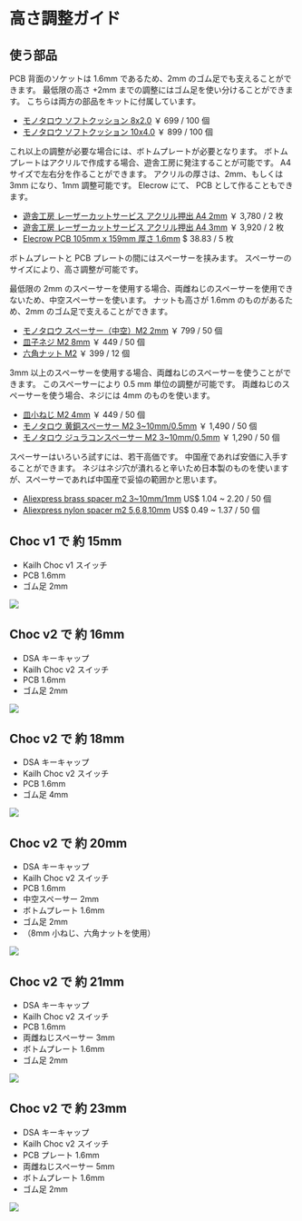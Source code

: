 # 高さ調整ガイド

## 使う部品

PCB 背面のソケットは 1.6mm であるため、2mm のゴム足でも支えることができます。
最低限の高さ +2mm までの調整にはゴム足を使い分けることができます。
こちらは両方の部品をキットに付属しています。

- [モノタロウ ソフトクッション 8x2.0](https://www.monotaro.com/p/4891/2353/) ￥ 699 / 100 個
- [モノタロウ ソフトクッション 10x4.0](https://www.monotaro.com/p/4891/2387/) ￥ 899 / 100 個

これ以上の調整が必要な場合には、ボトムプレートが必要となります。
ボトムプレートはアクリルで作成する場合、遊舎工房に発注することが可能です。
A4 サイズで左右分を作ることができます。
アクリルの厚さは、2mm、もしくは 3mm になり、1mm 調整可能です。
Elecrow にて、 PCB として作ることもできます。

- [遊舎工房 レーザーカットサービス アクリル押出 A4 2mm](https://yushakobo.jp/lasercut/) ￥ 3,780 / 2 枚
- [遊舎工房 レーザーカットサービス アクリル押出 A4 3mm](https://yushakobo.jp/lasercut/) ￥ 3,920 / 2 枚
- [Elecrow PCB 105mm x 159mm 厚さ 1.6mm](https://www.elecrow.com/pcb-manufacturing.html) \$ 38.83 / 5 枚

ボトムプレートと PCB プレートの間にはスペーサーを挟みます。
スペーサーのサイズにより、高さ調整が可能です。

最低限の 2mm のスペーサーを使用する場合、両雌ねじのスペーサーを使用できないため、中空スペーサーを使います。
ナットも高さが 1.6mm のものがあるため、2mm のゴム足で支えることができます。

- [モノタロウ スペーサー（中空）M2 2mm](https://www.monotaro.com/p/1126/1364/) ￥ 799 / 50 個
- [皿子ネジ M2 8mm](https://www.monotaro.com/p/4926/2771/) ￥ 449 / 50 個
- [六角ナット M2](https://www.monotaro.com/p/4221/6097/) ￥ 399 / 12 個

3mm 以上のスペーサーを使用する場合、両雌ねじのスペーサーを使うことができます。
このスペーサーにより 0.5 mm 単位の調整が可能です。
両雌ねじのスペーサーを使う場合、ネジには 4mm のものを使います。

- [皿小ねじ M2 4mm](https://www.monotaro.com/p/4926/2744/) ￥ 449 / 50 個
- [モノタロウ 黄銅スペーサー M2 3~10mm/0.5mm](https://www.monotaro.com/g/00428593/) ￥ 1,490 / 50 個
- [モノタロウ ジュラコンスペーサー M2 3~10mm/0.5mm](https://www.monotaro.com/g/01213180/) ￥ 1,290 / 50 個

スペーサーはいろいろ試すには、若干高価です。
中国産であれば安価に入手することができます。
ネジはネジ穴が潰れると辛いため日本製のものを使いますが、スペーサーであれば中国産で妥協の範囲かと思います。

- [Aliexpress brass spacer m2 3~10mm/1mm](https://www.aliexpress.com/item/32904784115.html) US\$ 1.04 ~ 2.20 / 50 個
- [Aliexpress nylon spacer m2 5,6,8,10mm](https://www.aliexpress.com/item/32996308968.html) US\$ 0.49 ~ 1.37 / 50 個

## Choc v1 で 約 15mm

- Kailh Choc v1 スイッチ
- PCB 1.6mm
- ゴム足 2mm

![](chocv1_15mm.jpg)

## Choc v2 で 約 16mm

- DSA キーキャップ
- Kailh Choc v2 スイッチ
- PCB 1.6mm
- ゴム足 2mm

![](chocv2_16mm.jpg)

## Choc v2 で 約 18mm

- DSA キーキャップ
- Kailh Choc v2 スイッチ
- PCB 1.6mm
- ゴム足 4mm

![](chocv2_18mm.jpg)

## Choc v2 で 約 20mm

- DSA キーキャップ
- Kailh Choc v2 スイッチ
- PCB 1.6mm
- 中空スペーサー 2mm
- ボトムプレート 1.6mm
- ゴム足 2mm
- （8mm 小ねじ、六角ナットを使用）

![](chocv2_20mm.jpg)

## Choc v2 で 約 21mm

- DSA キーキャップ
- Kailh Choc v2 スイッチ
- PCB 1.6mm
- 両雌ねじスペーサー 3mm
- ボトムプレート 1.6mm
- ゴム足 2mm

![](chocv2_21mm.jpg)

## Choc v2 で 約 23mm

- DSA キーキャップ
- Kailh Choc v2 スイッチ
- PCB プレート 1.6mm
- 両雌ねじスペーサー 5mm
- ボトムプレート 1.6mm
- ゴム足 2mm

![](chocv2_23mm.jpg)
